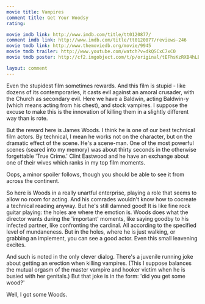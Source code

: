 ```yaml
---
movie title: Vampires
comment title: Get Your Woodsy
rating: 

movie imdb link: http://www.imdb.com/title/tt0120877/
comment imdb link: http://www.imdb.com/title/tt0120877/reviews-246
movie tmdb link: http://www.themoviedb.org/movie/9945
movie tmdb trailer: http://www.youtube.com/watch?v=dkQSCxC7xC0
movie tmdb poster: http://cf2.imgobject.com/t/p/original/tEFhsKzRXB4hLElms1ybA7YlELJ.jpg

layout: comment
---
```


Even the stupidest film sometimes rewards. And this film is stupid - like dozens of its contemporaries, it casts evil against an amoral crusader, with the Church as secondary evil. Here we have a Baldwin, acting Baldwin-y (which means acting from his chest), and stock vampires. I suppose the excuse to make this is the innovation of killing them in a slightly different way than is rote.

But the reward here is James Woods. I think he is one of our best technical film actors. By technical, I mean he works not on the character, but on the dramatic effect of the scene. He's a scene-man. One of the most powerful scenes (seared into my memory) was about thirty seconds in the otherwise forgettable 'True Crime.' Clint Eastwood and he have an exchange about one of their wives which ranks in my top film moments.

Oops, a minor spoiler follows, though you should be able to see it from across the continent.

So here is Woods in a really unartful enterprise, playing a role that seems to allow no room for acting. And his comrades wouldn't know how to cocreate a technical reading anyway. But he's still damned good! It is like fine rock guitar playing: the holes are where the emotion is. Woods does what the director wants during the 'important' moments, like saying goodby to his infected partner, like confronting the cardinal. All according to the specified level of mundaneness. But in the holes, where he is just walking, or grabbing an implement, you can see a good actor. Even this small leavening excites.

And such is noted in the only clever dialog. There's a juvenile running joke about getting an erection when killing vampires. (This I suppose balances the mutual orgasm of the master vampire and hooker victim when he is busied with her genitals.) But that joke is in the form: 'did you get some wood?'

Well, I got some Woods.